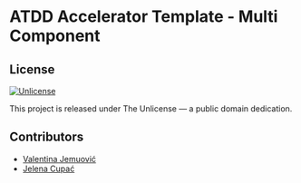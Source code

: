 # ATDD Accelerator Template - Multi Component

## License

[![Unlicense](https://img.shields.io/badge/license-Unlicense-lightgrey.svg)](http://unlicense.org/)

This project is released under The Unlicense — a public domain dedication.

## Contributors

- [Valentina Jemuović](https://github.com/valentinajemuovic)
- [Jelena Cupać](https://github.com/jcupac)